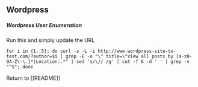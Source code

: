 ## Wordpress

##### Wordpress User Enumeration
Run this and simply update the URL

	for i in {1..5}; do curl -s -L -i http://www.wordpress-site-to-test.com/?author=$i | grep -E -o "\" title=\"View all posts by [a-z0-9A-Z\-\.]*|Location:.*" | sed 's/\// /g' | cut -f 6 -d ' ' | grep -v "^$"; done


Return to [[README]]